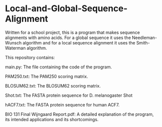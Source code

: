 # Local-and-Global-Sequence-Alignment
Written for a school project, this is a program that makes sequence alignments with amino acids. For a global sequence it uses the Needleman-Wunsch algorithm and for a local sequence alignment it uses the Smith-Waterman algorithm. 

This repository contains:

main.py: The file containing the code of the program.

PAM250.txt: The PAM250 scoring matrix.

BLOSUM62.txt: The BLOSUM62 scoring matrix.

Shot.txt: The FASTA protein sequence for D. melanogaster Shot

hACF7.txt: The FASTA protein sequence for human ACF7.

BIO 131 Final Wijngaard Report.pdf: A detailed explanation of the program, its intended applications and its shortcomings.



